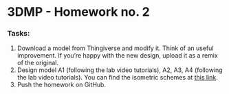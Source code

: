# 3DMP - Homework no. 2

### Tasks:
1. Download a model from Thingiverse and modify it. Think of an useful improvement. If you’re happy with the new design, upload it as a remix of the original.
2. Design model A1 (following the lab video tutorials), A2, A3, A4 (following the lab video tutorials). You can find the isometric schemes at [this link](https://drive.google.com/drive/folders/16N1ziNJJ3GGEMqk-bpYgEOiDIbeWBGdc?usp=sharing).
3. Push the homework on GitHub.
